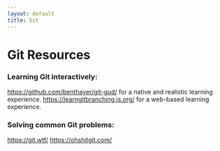 ```yaml
---
layout: default
title: Git
---
```


# Git Resources

### Learning Git interactively:
<https://github.com/benthayer/git-gud/> for a native and realistic learning experience.
<https://learngitbranching.js.org/> for a web-based learning experience.

### Solving common Git problems:
<https://git.wtf/>
<https://ohshitgit.com/>
